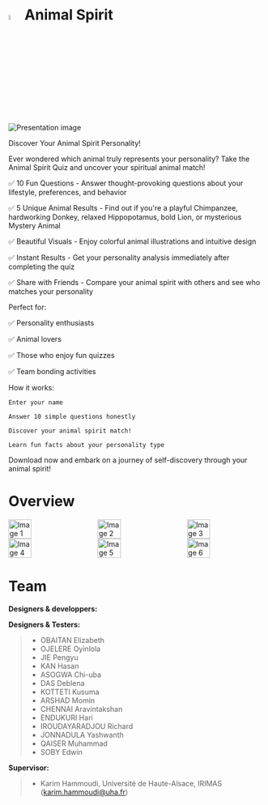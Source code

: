 #  <img src="https://github.com/user-attachments/assets/b64d35ec-ef40-4db5-88e1-0d40e02e5ada" alt="Image 1" width="5%" /> Animal Spirit

![Presentation image](https://github.com/user-attachments/assets/8469734e-5520-4236-ab23-f14490588901)

Discover Your Animal Spirit Personality!

Ever wondered which animal truly represents your personality? Take the Animal Spirit Quiz and uncover your spiritual animal match!

✅ 10 Fun Questions - Answer thought-provoking questions about your lifestyle, preferences, and behavior

✅ 5 Unique Animal Results - Find out if you're a playful Chimpanzee, hardworking Donkey, relaxed Hippopotamus, bold Lion, or mysterious Mystery Animal

✅  Beautiful Visuals - Enjoy colorful animal illustrations and intuitive design

✅  Instant Results - Get your personality analysis immediately after completing the quiz

✅ Share with Friends - Compare your animal spirit with others and see who matches your personality

Perfect for:

✅ Personality enthusiasts

✅ Animal lovers

✅ Those who enjoy fun quizzes

✅ Team bonding activities

How it works:

    Enter your name

    Answer 10 simple questions honestly

    Discover your animal spirit match!

    Learn fun facts about your personality type

Download now and embark on a journey of self-discovery through your animal spirit!

# Overview








<div style="display: flex; justify-content: space-between;">
  <img src="https://github.com/user-attachments/assets/8257a18e-194e-4a3b-9ca1-8e2365053179" alt="Image 1" width="30%" />
  <img src="https://github.com/user-attachments/assets/084743ae-2f5f-44f3-bdff-45a35e27e5cc" alt="Image 2" width="30%" />
  <img src="https://github.com/user-attachments/assets/d371fad7-2eaf-4e93-a774-db87850bf58c" alt="Image 3" width="30%" />
</div>

<div style="display: flex; justify-content: space-between;">
      <img src="https://github.com/user-attachments/assets/2e98307d-feb8-4426-8ae8-963b83a7b163" alt="Image 4" width="30%" />
      <img src="https://github.com/user-attachments/assets/7145b615-3e2e-4544-80b8-d6b98f70f5d7" alt="Image 5" width="30%" />
      <img src="https://github.com/user-attachments/assets/7b40eb21-a063-41a1-b6d0-a1b6a331749d" alt="Image 6" width="30%" />


</div>

# Team

**Designers & developpers:**


**Designers & Testers:**

> * OBAITAN Elizabeth
> * OJELERE Oyinlola
> * JIE Pengyu
> * KAN Hasan
> * ASOGWA Chi-uba
> * DAS Deblena
> * KOTTETI Kusuma
> * ARSHAD Momin
> * CHENNAI Aravintakshan
> * ENDUKURI Hari
> * IROUDAYARADJOU Richard
> * JONNADULA Yashwanth
> * QAISER Muhammad
> * SOBY Edwin

**Supervisor:**

> * Karim Hammoudi, Université de Haute-Alsace, IRIMAS (karim.hammoudi@uha.fr)




